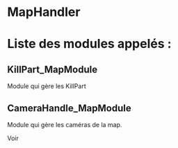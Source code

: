 # MapHandler

# Liste des modules appelés : 

## KillPart_MapModule

Module qui gère les KillPart

## CameraHandle_MapModule

Module qui gère les caméras de la map.

Voir 